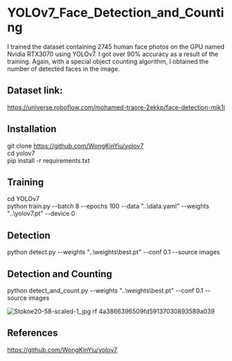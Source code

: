 # YOLOv7_Face_Detection_and_Counting
I trained the dataset containing 2745 human face photos on the GPU named Nvidia RTX3070 using YOLOv7. I got over 90% accuracy as a result of the training. Again, with a special object counting algorithm, I obtained the number of detected faces in the image.

## Dataset link:
https://universe.roboflow.com/mohamed-traore-2ekkp/face-detection-mik1i<br>

## Installation
git clone https://github.com/WongKinYiu/yolov7<br>
cd yolov7<br>
pip install -r requirements.txt<br>

## Training
cd YOLOv7<br>
python train.py --batch 8 --epochs 100 --data "..\data.yaml" --weights  "..\yolov7.pt" --device 0

## Detection
python detect.py --weights "..\weights\best.pt" --conf 0.1 --source images<br>

## Detection and Counting
python detect_and_count.py --weights "..\weights\best.pt" --conf 0.1 --source images<br>

![Stokoe20-58-scaled-1_jpg rf 4a3866396509fd59137030893589a039](https://user-images.githubusercontent.com/48621020/199690616-5f1dc421-7545-418a-87a4-1d7632931f3f.jpg)<br>

## References
https://github.com/WongKinYiu/yolov7

